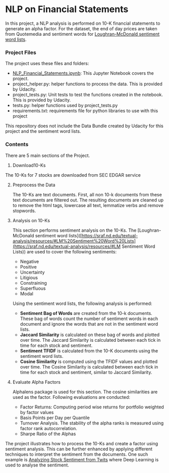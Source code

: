 # NLP on Financial Statements
In this project, a NLP analysis is performed on 10-K financial statements to generate an alpha factor. For the dataset, the end of day prices are taken from Quotemedia and sentiment words for [Loughran-McDonald sentiment word lists](https://sraf.nd.edu/textual-analysis/resources/#LM%20Sentiment%20Word%20Lists).

### Project Files

The project uses these files and folders:

- [NLP_Financial_Statements.ipynb](https://github.com/udaygoel/AI-For-Trading-Udacity/blob/master/NLP%20on%20Financial%20Statements/NLP_Financial_Statements.ipynb): This Jupyter Notebook covers the project. 
- project_helper.py: helper functions to process the data. This is provided by Udacity.
- project_tests.py: Unit tests to test the functions created in the notebook. This is provided by Udacity.
- tests.py: helper functions used by project_tests.py
- requirements.txt: requirements file for python libraries to use with this project

This repository does not include the Data Bundle created by Udacity for this project and the sentiment word lists.

### Contents

There are 5 main sections of the Project.

1.  Download10-Ks

   The 10-Ks for 7 stocks are downloaded from SEC EDGAR service

2. Preprocess the Data

   The 10-Ks are text documents. First, all non 10-k documents from these text documents are filtered out. The resulting documents are cleaned up to remove the html tags, lowercase all text, lemmatize verbs and remove stopwords.
   
3. Analysis on 10-Ks

   This section performs sentiment analysis on the 10-Ks. The [Loughran-McDonald sentiment word lists]([https://sraf.nd.edu/textual-analysis/resources/#LM%20Sentiment%20Word%20Lists](https://sraf.nd.edu/textual-analysis/resources/#LM Sentiment Word Lists)) are used to cover the following sentiments:

   - Negative
   - Positive
   - Uncertainty
   - Litigious
   - Constraining
   - Superfluous
   - Modal

   Using the sentiment word lists, the following analysis is performed:

   - **Sentiment Bag of Words** are created from the 10-k documents. These bag of words count the number of sentiment words in each document and ignore the words that are not in the sentiment word lists. 
   - **Jaccard Similarity** is calculated on these bag of words and plotted over time. The Jaccard Similarity is calculated between each tick in time for each stock and sentiment.
   - **Sentiment TFIDF** is calculated from the 10-K documents using the sentiment word lists.
   - **Cosine Similarity** is computed using the TFIDF values and plotted over time. The Cosine Similarity is calculated between each tick in time for each stock and sentiment, similar to Jaccard Similarity.

4. Evaluate Alpha Factors

   Alphalens package is used for this section. The cosine similarities are used as the factor. Following evaluations are conducted:

   - Factor Returns: Computing period wise returns for portfolio weighted by factor values 
   - Basis Points per Day per Quantile
   - Turnover Analysis. The stability of the alpha ranks is measured using factor rank autocorrelation.
   - Sharpe Ratio of the Alphas


The project illustrates how to process the 10-Ks and create a factor using sentiment analysis. This can be further enhanced by applying different techniques to interpret the sentiment from the documents. One such example is [Analyzing Stock Sentiment from Twits]() where Deep Learning is used to analyse the sentiment. 

